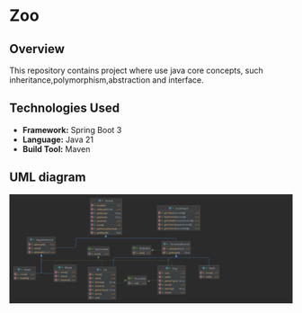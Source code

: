 # Zoo

## Overview

This repository contains project where use java core concepts, such inheritance,polymorphism,abstraction and interface.


## Technologies Used

- **Framework:** Spring Boot 3
- **Language:** Java 21
- **Build Tool:** Maven

## UML diagram

![uml_diagram.png](uml_diagram.png)